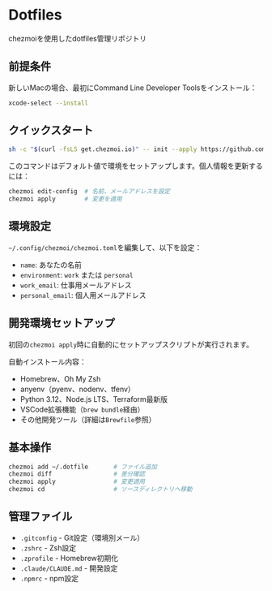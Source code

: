 # Dotfiles

chezmoiを使用したdotfiles管理リポジトリ

## 前提条件

新しいMacの場合、最初にCommand Line Developer Toolsをインストール：
```bash
xcode-select --install
```

## クイックスタート

```bash
sh -c "$(curl -fsLS get.chezmoi.io)" -- init --apply https://github.com/hirobf10/dotfiles.git
```

このコマンドはデフォルト値で環境をセットアップします。個人情報を更新するには：
```bash
chezmoi edit-config  # 名前、メールアドレスを設定
chezmoi apply        # 変更を適用
```

## 環境設定

`~/.config/chezmoi/chezmoi.toml`を編集して、以下を設定：
- `name`: あなたの名前
- `environment`: `work` または `personal`
- `work_email`: 仕事用メールアドレス
- `personal_email`: 個人用メールアドレス

## 開発環境セットアップ

初回の`chezmoi apply`時に自動的にセットアップスクリプトが実行されます。

自動インストール内容：
- Homebrew、Oh My Zsh
- anyenv（pyenv、nodenv、tfenv）
- Python 3.12、Node.js LTS、Terraform最新版
- VSCode拡張機能（`brew bundle`経由）
- その他開発ツール（詳細は`Brewfile`参照）

## 基本操作

```bash
chezmoi add ~/.dotfile       # ファイル追加
chezmoi diff                 # 差分確認
chezmoi apply                # 変更適用
chezmoi cd                   # ソースディレクトリへ移動
```

## 管理ファイル

- `.gitconfig` - Git設定（環境別メール）
- `.zshrc` - Zsh設定
- `.zprofile` - Homebrew初期化
- `.claude/CLAUDE.md` - 開発設定
- `.npmrc` - npm設定